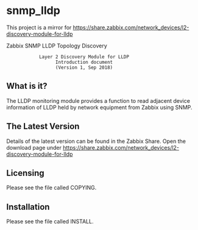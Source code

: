 # snmp_lldp
This project is a mirror for  https://share.zabbix.com/network_devices/l2-discovery-module-for-lldp

Zabbix SNMP LLDP  Topology Discovery

                Layer 2 Discovery Module for LLDP
                      Introduction document
                      (Version 1, Sep 2018)

  What is it?
  -----------

  The LLDP monitoring module provides a function to read adjacent device
  information of LLDP held by network equipment from Zabbix using SNMP.


  The Latest Version
  ------------------

  Details of the latest version can be found in the Zabbix Share.
  Open the download page under https://share.zabbix.com/network_devices/l2-discovery-module-for-lldp


  Licensing
  ---------

  Please see the file called COPYING.


  Installation
  ------------

  Please see the file called INSTALL.
